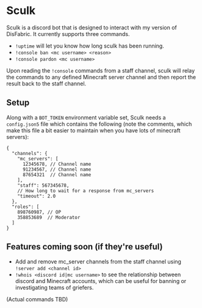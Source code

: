 # Sculk

Sculk is a discord bot that is designed to interact with my version of DisFabric. It currently supports three commands.

- `!uptime` will let you know how long sculk has been running.
- `!console ban <mc username> <reason>`
- `!console pardon <mc username>`

Upon reading the `!console` commands from a staff channel, sculk will relay the commands to any defined Minecraft server channel and then report the result back to the staff channel.

## Setup

Along with a `BOT_TOKEN` environment variable set, Sculk needs a `config.json5` file which contains the following (note the comments, which make this file a bit easier to maintain when you have lots of minecraft servers):

```
{
  "channels": {
    "mc_servers": [
      12345678, // Channel name
      91234567, // Channel name
      87654321  // Channel name
    ],
    "staff": 567345678,
    // How long to wait for a response from mc_servers
    "timeout": 2.0
  },
  "roles": [
    898760987, // OP
    358853689  // Moderator
  ]
}
```
## Features coming soon (if they're useful)

- Add and remove mc_server channels from the staff channel using `!server add <channel id>`
- `!whois <discord id|mc username>` to see the relationship between discord and Minecraft accounts, which can be useful for banning or investigating teams of griefers.

(Actual commands TBD)
